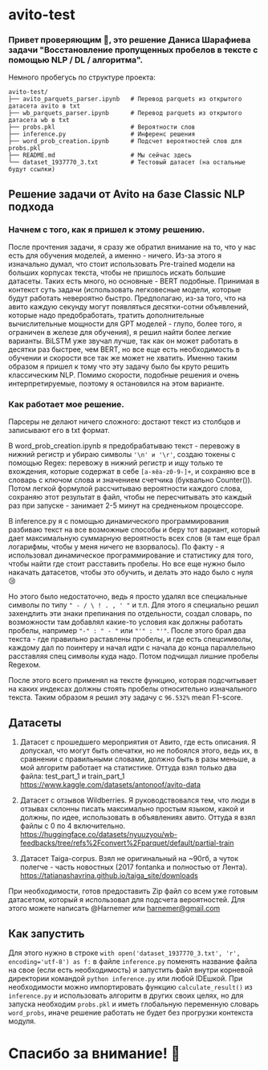 # avito-test

### Привет проверяющим 👋, это решение Даниса Шарафиева задачи "Восстановление пропущенных пробелов в тексте с помощью NLP / DL / алгоритма".

Немного пробегусь по структуре проекта:

```
avito-test/
├── avito_parquets_parser.ipynb   # Перевод parquets из открытого датасета avito в txt
├── wb_parquets_parser.ipynb      # Перевод parquets из открытого датасета wb в txt
├── probs.pkl                     # Вероятности слов
├── inference.py                  # Инференс решения
├── word_prob_creation.ipynb      # Подсчет вероятностей слов для probs.pkl
├── README.md                     # Мы сейчас здесь 
└── dataset_1937770_3.txt         # Тестовый датасет (на остальные будут ссылки)
```

## Решение задачи от Avito на базе Classic NLP подхода

### Начнем с того, как я пришел к этому решению.

После прочтения задачи, я сразу же обратил внимание на то, что у нас есть для обучения моделей, а именно - ничего. Из-за этого я изначально думал, что стоит использовать Pre-trained модели на больших корпусах текста, чтобы не пришлось искать большие датасеты. Таких есть много, но основные - BERT подобные. Принимая в контекст суть задачи (использовать легковесные модели, которые будут работать невероятно быстро. Предполагаю, из-за того, что на авито каждую секунду могут появляться десятки-сотни объявлений, которые надо предобработать, тратить дополнительные вычислительные мощности для GPT моделей - глупо, более того, я ограничен в железе для обучения), я решил найти более легкие варианты. BiLSTM уже звучал лучше, так как он может работать в десятки раз быстрее, чем BERT, но все еще есть необходимость в обучении и скорости все так же может не хватить. Именно таким образом я пришел к тому что эту задачу было бы круто решить классическим NLP. Помимо скорости, подобные решения и очень интерпретируемые, поэтому я остановился на этом варианте.

### Как работает мое решение.

Парсеры не делают ничего сложного: достают текст из столбцов и записывают его в txt формат.

В word_prob_creation.ipynb я предобрабатываю текст - перевожу в нижний регистр и убираю символы `'\n' и '\r'`, создаю токены с помощью Regex: перевожу в нижний регистр и ищу только те вхождения, которые содержат в себе `[а-яёa-z0-9-]+`, и сохраняю все в словарь с ключом слова и значением счетчика (буквально Counter()). Потом легкой формулой рассчитываю вероятности каждого слова, сохраняю этот результат в файл, чтобы не пересчитывать это каждый раз при запуске - занимает 2-5 минут на средненьком процессоре.

В inference.py я с помощью динамического программирования разбиваю текст на все возможные способы и беру тот вариант, который дает максимальную суммарную вероятность всех слов (я там еще брал логарифмы, чтобы у меня ничего не взорвалось). По факту - я использовал динамическое программирование и статистику для того, чтобы найти где стоит расставить пробелы. Но все еще нужно было накачать датасетов, чтобы это обучить, и делать это надо было с нуля 😢

Но этого было недостаточно, ведь я просто удалял все специальные символы по типу `" - / \ ! . , ' "` и т.п. Для этого я специально решил захендлить эти знаки препинания по отдельности, создал словарь, по возможности там добавлял какие-то условия как должны работать пробелы, например `"-" : " - "` или `"'" : "'"`. После этого брал два текста - где правильно раставлены пробелы, и где есть спецсимволы, каждому дал по поинтеру и начал идти с начала до конца параллельно расставляя спец символы куда надо. Потом подчищал лишние пробелы Regexом.

После этого всего применял на тексте функцию, которая подсчитывает на каких индексах должны стоять пробелы относительно изначального текста. Таким образом я решил эту задачу с `96.532%` mean F1-score.

## Датасеты

1. Датасет с прошедшего мероприятия от Авито, где есть описания. Я допускал, что могут быть опечатки, но не побоялся этого, ведь их, в сравнении с правильными словами, должно быть в разы меньше, а мой алгоритм работает на статистике. Оттуда взял только два файла: test_part_1 и train_part_1 https://www.kaggle.com/datasets/antonoof/avito-data

2. Датасет с отзывов Wildberries. Я руководствовался тем, что люди в отзывах склонны писать максимально простым языком, какой и должны, по идее, использовать в объявлениях авито. Оттуда я взял файлы с 0 по 4 включительно. https://huggingface.co/datasets/nyuuzyou/wb-feedbacks/tree/refs%2Fconvert%2Fparquet/default/partial-train

3. Датасет Taiga-corpus. Взял не оригинальный на ~90гб, а чуток полегче - часть новостных (2017 fontanka и полностью от Лента). https://tatianashavrina.github.io/taiga_site/downloads

При необходимости, готов предоставить Zip файл со всем уже готовым датасетом, который я использовал для подсчета вероятностей. Для этого можете написать @Harnemer или harnemer@gmail.com

## Как запустить

Для этого нужно в строке `with open('dataset_1937770_3.txt', 'r', encoding='utf-8') as f:` в файле `inference.py` поменять название файла на свое (если есть необходимость) и запустить файл внутри корневой директории командой `python inference.py` или любой IDEшкой. При необходимости можно импортировать функцию `calculate_result()` из `inference.py` и использовать алгоритм в других своих целях, но для запуска необходим `probs.pkl` и иметь глобальную переменную словарь `word_probs`, иначе решение работать не будет без прогрузки контекста модуля.

# Спасибо за внимание! 🙏
